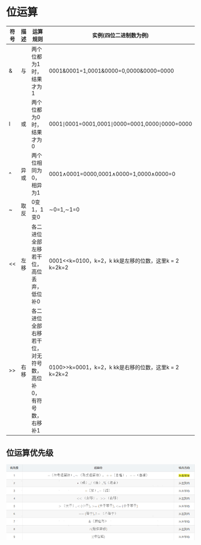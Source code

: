 # 位运算

|符号|描述|运算规则|实例(四位二进制数为例)|
|---|---|---|---|
|&|与|两个位都为1时，结果才为1|0001&0001=1,0001&0000=0,0000&0000=0000|
|I|或|两个位都为0时，结果才为0|0001∣0001=0001,0001∣0000=0001,0000∣0000=0000|
|^|异或|两个位相同为0，相异为1|0001∧0001=0000,0001∧0000=1,0000∧0000=0|
|~|取反|0变1，1变0|∼0=1,∼1=0|
|<<|左移|各二进位全部左移若干位，高位丢弃，低位补0|0001<<k=0100，k=2，k kk是左移的位数，这里k = 2 k=2k=2|
|>>|右移|各二进位全部右移若干位，对无符号数，高位补0，有符号数，右移补1|0100>>k=0001，k=2，k kk是右移的位数，这里k = 2 k=2k=2|

## 位运算优先级

![位运算优先级](img/位运算优先级.png)
